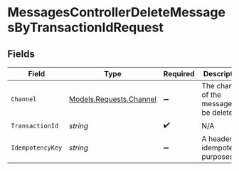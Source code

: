 # MessagesControllerDeleteMessagesByTransactionIdRequest


## Fields

| Field                                                       | Type                                                        | Required                                                    | Description                                                 | Example                                                     |
| ----------------------------------------------------------- | ----------------------------------------------------------- | ----------------------------------------------------------- | ----------------------------------------------------------- | ----------------------------------------------------------- |
| `Channel`                                                   | [Models.Requests.Channel](../../Models/Requests/Channel.md) | :heavy_minus_sign:                                          | The channel of the message to be deleted                    |                                                             |
| `TransactionId`                                             | *string*                                                    | :heavy_check_mark:                                          | N/A                                                         | 507f1f77bcf86cd799439011                                    |
| `IdempotencyKey`                                            | *string*                                                    | :heavy_minus_sign:                                          | A header for idempotency purposes                           |                                                             |